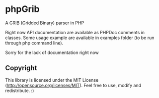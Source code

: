 # phpGrib
A GRIB (Gridded Binary) parser in PHP

Right now API documentation are available as PHPDoc comments in classes. 
Some usage example are available in examples folder (to be run through php command line).

Sorry for the lack of documentation right now

## Copyright
This library is licensed under the MIT License (http://opensource.org/licenses/MIT). 
Feel free to use, modify and redistribute. :)

